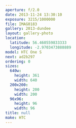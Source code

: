 ```yaml
---
aperture: f/2.0
date: 2013-11-24 13:30:10
exposure: 3215/1000000
file: IMAG0183
gallery: 2013-dundee
layout: gallery-photo
location:
  latitude: 56.460559833333
  longitude: -2.9703473888889
model: HTC One S
next: ad2b297
ordering: 0
sizes:
  640w:
    height: 361
    width: 640
  200x200:
    height: 200
    width: 200
  96x96:
    height: 96
    width: 96
title: null
make: HTC
---
```

